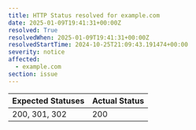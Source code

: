 ```yaml
---
title: HTTP Status resolved for example.com
date: 2025-01-09T19:41:31+00:00Z
resolved: True
resolvedWhen: 2025-01-09T19:41:31+00:00Z
resolvedStartTime: 2024-10-25T21:09:43.191474+00:00
severity: notice
affected:
  - example.com
section: issue
---
```


| Expected Statuses | Actual Status  |
|-------------------|----------------|
| 200, 301, 302 | 200 |
